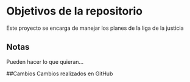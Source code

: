 # Objetivos de la repositorio

Este proyecto se encarga de manejar los planes de la liga de la justicia


## Notas
Pueden hacer lo que quieran...

##Cambios
Cambios realizados en GitHub
